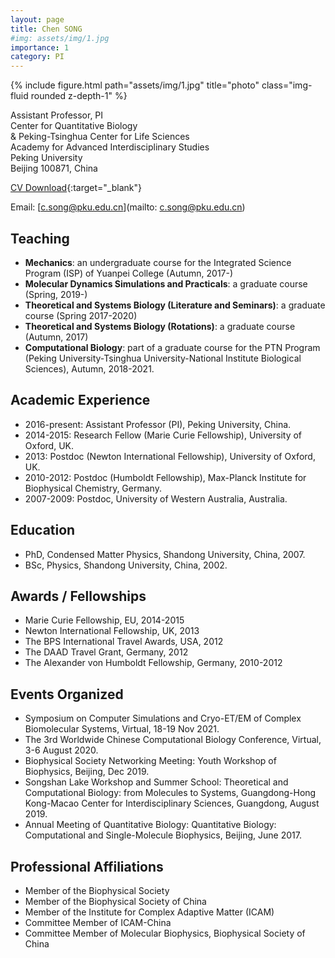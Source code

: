 ```yaml
---
layout: page
title: Chen SONG
#img: assets/img/1.jpg
importance: 1
category: PI
---
```


<div class="row">
    <div class="col-sm-4 mt-3 mt-md-0">
        {% include figure.html path="assets/img/1.jpg" title="photo" class="img-fluid rounded z-depth-1" %}
    </div>
</div>

Assistant Professor, PI  
Center for Quantitative Biology  
& Peking-Tsinghua Center for Life Sciences  
Academy for Advanced Interdisciplinary Studies  
Peking University  
Beijing 100871, China

[CV Download](/assets/pdf/CV_SongC.pdf){:target="_blank"}

Email: [c.song@pku.edu.cn](mailto: c.song@pku.edu.cn)  



## Teaching

- **Mechanics**: an undergraduate course for the Integrated Science Program (ISP) of Yuanpei College (Autumn, 2017-)
- **Molecular Dynamics Simulations and Practicals**: a graduate course (Spring, 2019-)
- **Theoretical and Systems Biology (Literature and Seminars)**: a graduate course (Spring 2017-2020)
- **Theoretical and Systems Biology (Rotations)**: a graduate course (Autumn, 2017)
- **Computational Biology**: part of a graduate course for the PTN Program (Peking University-Tsinghua University-National Institute Biological Sciences), Autumn, 2018-2021.

## Academic Experience

- 2016-present: Assistant Professor (PI), Peking University, China.
- 2014-2015: Research Fellow (Marie Curie Fellowship), University of Oxford, UK.
- 2013: Postdoc (Newton International Fellowship), University of Oxford, UK.
- 2010-2012: Postdoc (Humboldt Fellowship), Max-Planck Institute for Biophysical Chemistry, Germany.
- 2007-2009: Postdoc, University of Western Australia, Australia.

## Education

- PhD, Condensed Matter Physics, Shandong University, China, 2007.
- BSc, Physics, Shandong University, China, 2002.

## Awards / Fellowships

- Marie Curie Fellowship, EU, 2014-2015
- Newton International Fellowship, UK, 2013
- The BPS International Travel Awards, USA, 2012
- The DAAD Travel Grant, Germany, 2012
- The Alexander von Humboldt Fellowship, Germany, 2010-2012

## Events Organized

- Symposium on Computer Simulations and Cryo-ET/EM of Complex Biomolecular Systems, Virtual, 18-19 Nov 2021.
- The 3rd Worldwide Chinese Computational Biology Conference, Virtual, 3-6 August 2020.
- Biophysical Society Networking Meeting: Youth Workshop of Biophysics, Beijing, Dec 2019.
- Songshan Lake Workshop and Summer School: Theoretical and Computational Biology: from Molecules to Systems, Guangdong-Hong Kong-Macao Center for Interdisciplinary Sciences, Guangdong, August 2019.
- Annual Meeting of Quantitative Biology: Quantitative Biology: Computational and Single-Molecule Biophysics, Beijing, June 2017.

## Professional Affiliations

- Member of the Biophysical Society
- Member of the Biophysical Society of China
- Member of the Institute for Complex Adaptive Matter (ICAM)
- Committee Member of ICAM-China
- Committee Member of Molecular Biophysics, Biophysical Society of China
